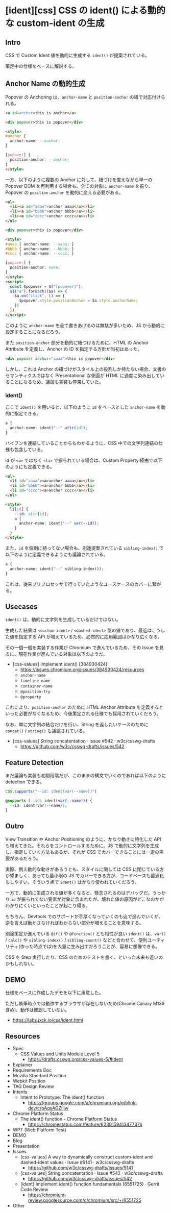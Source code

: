 # [ident][css] CSS の ident() による動的な custom-ident の生成

## Intro

CSS で Custom Ident 値を動的に生成する `ident()` が提案されている。

策定中の仕様をベースに解説する。


## Anchor Name の動的生成

Popover の Anchoring は、`anchor-name` と `position-anchor` の組で対応付けられる。

```html
<a id=anchor>this is anchor</a>

<div popover>this is popover</div>

<style>
#anchor {
  anchor-name: --anchor;
}

[popover] {
  position-anchor: --anchor;
}
</style>
```

一方、以下のように複数の Anchor に対して、紐づけを変えながら単一の Popover DOM を再利用する場合も、全ての対象に `anchor-name` を振り、Popover の `position-anchor` を動的に変える必要がある。

```html
<ul>
  <li><a id="aaaa">anchor aaaa</a></li>
  <li><a id="bbbb">anchor bbbb</a></li>
  <li><a id="cccc">anchor cccc</a></li>
</ul>

<div popover>this is popover</div>

<style>
#aaaa { anchor-name: --aaaa; }
#bbbb { anchor-name: --bbbb; }
#cccc { anchor-name: --cccc; }

[popover] {
  position-anchor: none;
}
</style>
<script>
  const $popover = $("[popover]");
  $$("a").forEach(($a) => {
    $a.on("click", () => {
      $popover.style.positionAnchor = $a.style.anchorName;
    })
  })
</script>
```

このように `anchor-name` を全て書きあげるのは無駄が多いため、JS から動的に設定することになるだろう。

また `position-anchor` 部分を動的に紐づけるために、HTML の Anchor Attribute を定義し、Anchor の ID を指定する方針が当初はあった。

```html
<div popover anchor="aaaa">this is popover</div>
```

しかし、これは Anchor の紐づけがスタイル上の役割しか持たない場合、文書のセマンティクスではなく Presentational な側面が HTML に過度に染み出していることになるため、議論も実装も停滞していた。


### ident()

ここで `ident()` を用いると、以下のように `id` をベースとした `anchor-name` を動的に指定できる。

```css
a {
  anchor-name: ident("--" attr(id));
}
```

ハイフンを連結していることからもわかるように、CSS 中での文字列連結の仕様も包含している。

id が `<a>` ではなく `<li>` で振られている場合は、Custom Property 経由で以下のようにも定義できる。

```html
<ul>
  <li id="aaaa"><a>anchor aaaa</a></li>
  <li id="bbbb"><a>anchor bbbb</a></li>
  <li id="cccc"><a>anchor cccc</a></li>
</ul>

<style>
  li[id] {
    --id: attr[id];
    a {
      anchor-name: ident("--" var(--id));
    }
  }
</style>
```

また、`id` を個別に持ってない場合も、別途提案されている `sibling-index()` で以下のように定義できるようにも議論されている。

```css
a {
  anchor-name: ident("--" sibling-index());
}
```

これは、従来プリプロセッサで行っていたようなユースケースのカバーに繋がる。


## Usecases

`ident()` は、動的に文字列を生成しているだけではない。

生成した結果は `<custom-ident>` / `<dashed-ident>` 型の値であり、最近はこうした値を指定する API が増えているため、必然的に応用範囲はかなり広くなる。

その一個一個を実装する作業が Chromium で進んでいるため、その Issue を見るに、現在作業が進んでいる対象は以下のようだ。

- [css-values] Implement ident() [384930424]
  - https://issues.chromium.org/issues/384930424/resources
  - `anchor-name`
  - `timeline-name`
  - `container-name`
  - `@position-try`
  - `@property`

これにより、`position-anchor` のために HTML Anchor Attribute を定義するといった必要がなくなるため、今後策定される仕様でも採用されていくだろう。

なお、単に文字列の結合だけを行い、String を返したいケースのために `concat()` / `string()` も議論されている。

- [css-values] String concatentation · Issue #542 · w3c/csswg-drafts
  - https://github.com/w3c/csswg-drafts/issues/542


## Feature Detection

まだ議論も実装も初期段階だが、このままの構文でいくのであれば以下のように detection できる。

```js
CSS.supports("--id: ident(var(--name))")
```

```css
@supports (--id: ident(var(--name))) {
  --id: ident(var(--name));
}
```


## Outro

View Transition や Anchor Positioning のように、かなり動きに特化した API も増えてきた。それらをコントロールするために、JS で動的に文字列を生成し、指定していく方法もあるが、それが CSS でカバーできることには一定の需要があるだろう。

実際、例え動的な動きがあろうとも、スタイルに関しては CSS に閉じている方が望ましく、あっても最小限の JS でカバーできる方が、コードベースも最適化もしやすい。そういう点で `ident()` はかなり使われていくだろう。

一方で、動的に生成される値が多くなると、懸念されるのはデバッグだ。うっかり `id` が振られてない要素が対象に含まれたが、壊れた値の原因がどこなのかがわかりにくいといったことが起こり得る。

もちろん、Devtools でのサポートが手厚くなっていくのも込で進んでいくが、逆を言えば動かさなければわからない部分が増えることを意味する。

別途策定が進んでいる `@if()` や `@function()` とも相性が良い `ident()` は、`var()` / `calc()` や `sibling-index()` / `sibling-count()` などと合わせて、便利ユーティリティ(作った時点では)を大量に生み出すだろうことが、容易に想像できる。

CSS を Step 実行したり、CSS のためのテストを書く、といった未来も近いのかもしれない。


## DEMO

仕様をベースに作成したデモを以下に用意した。

ただし執筆時点では動作するブラウザが存在しないため(Chrome Canary M139 含め)、動作は確認していない。

- https://labs.jxck.io/css/ident.html


## Resources

- Spec
  - CSS Values and Units Module Level 5
    - https://drafts.csswg.org/css-values-5/#ident
- Explainer
- Requirements Doc
- Mozilla Standard Position
- Webkit Position
- TAG Design Review
- Intents
  - Intent to Prototype: The ident() function
    - https://groups.google.com/a/chromium.org/g/blink-dev/c/pAqsAGZIIjw
- Chrome Platform Status
  - The ident() function - Chrome Platform Status
    - https://chromestatus.com/feature/6230159413477376
- WPT (Web Platform Test)
- DEMO
- Blog
- Presentation
- Issues
  - [css-values] A way to dynamically construct custom-ident and dashed-ident values · Issue #9141 · w3c/csswg-drafts
    - https://github.com/w3c/csswg-drafts/issues/9141
  - [css-values] String concatentation · Issue #542 · w3c/csswg-drafts
    - https://github.com/w3c/csswg-drafts/issues/542
  - [ident] Implement ident() function fundamentals (6551725) · Gerrit Code Review
    - https://chromium-review.googlesource.com/c/chromium/src/+/6551725
- Other